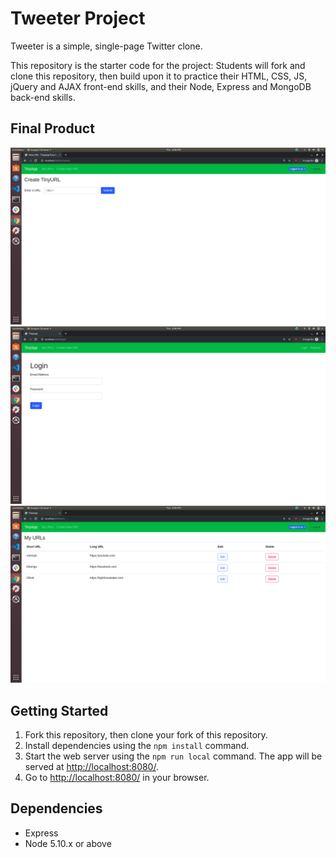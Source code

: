 # Tweeter Project

Tweeter is a simple, single-page Twitter clone.

This repository is the starter code for the project: Students will fork and clone this repository, then build upon it to practice their HTML, CSS, JS, jQuery and AJAX front-end skills, and their Node, Express and MongoDB back-end skills.

## Final Product

!["Tweeter: desktop mode"](https://github.com/andyzen619/Tiny-App/blob/master/resources/urls-create-url.png)
!["Tweeter: mobile mode"](https://github.com/andyzen619/Tiny-App/blob/master/resources/urls-login.png)
!["Tweeter: error handling"](https://github.com/andyzen619/Tiny-App/blob/master/resources/urls-my-urls.png)

## Getting Started

1. Fork this repository, then clone your fork of this repository.
2. Install dependencies using the `npm install` command.
3. Start the web server using the `npm run local` command. The app will be served at <http://localhost:8080/>.
4. Go to <http://localhost:8080/> in your browser.

## Dependencies

- Express
- Node 5.10.x or above
